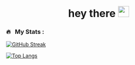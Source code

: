 
<p align="center">
<p align="center"><img src="https://komarev.com/ghpvc/?username=syrkis&style=flat-square&color=blue" alt=""></p>

<h1 align="center">hey there <img src="https://media.giphy.com/media/hvRJCLFzcasrR4ia7z/giphy.gif" width="30px"></h1>

### 🔥 &nbsp; My Stats :
[![GitHub Streak](http://github-readme-streak-stats.herokuapp.com?user=syrkis&theme=dark&background=000000)](https://git.io/streak-stats)

[![Top Langs](https://github-readme-stats.vercel.app/api/top-langs/?username=syrkis&layout=compact&theme=vision-friendly-dark)](https://github.com/anuraghazra/github-readme-stats)

</p>
